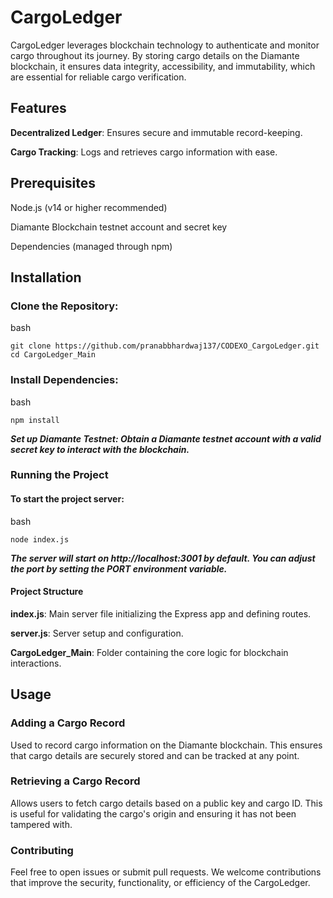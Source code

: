 # CargoLedger


CargoLedger leverages blockchain technology to authenticate and monitor cargo throughout its journey. By storing cargo details on the Diamante blockchain, it ensures data integrity, accessibility, and immutability, which are essential for reliable cargo verification.

## Features
**Decentralized Ledger**: Ensures secure and immutable record-keeping.

**Cargo Tracking**: Logs and retrieves cargo information with ease.

## Prerequisites
Node.js (v14 or higher recommended)

Diamante Blockchain testnet account and secret key

Dependencies (managed through npm)

## Installation
### Clone the Repository:

bash

    git clone https://github.com/pranabbhardwaj137/CODEXO_CargoLedger.git
    cd CargoLedger_Main
### Install Dependencies:

bash

    npm install

***Set up Diamante Testnet: Obtain a Diamante testnet account with a valid secret key to interact with the blockchain.***


### Running the Project
#### To start the project server:

bash

    node index.js
***The server will start on http://localhost:3001 by default. You can adjust the port by setting the PORT environment variable.***

#### Project Structure
**index.js**: Main server file initializing the Express app and defining routes.

**server.js**: Server setup and configuration.

**CargoLedger_Main**: Folder containing the core logic for blockchain interactions.


## Usage
### Adding a Cargo Record
Used to record cargo information on the Diamante blockchain. This ensures that cargo details are securely stored and can be tracked at any point.

### Retrieving a Cargo Record
Allows users to fetch cargo details based on a public key and cargo ID. This is useful for validating the cargo's origin and ensuring it has not been tampered with.

### Contributing
Feel free to open issues or submit pull requests. We welcome contributions that improve the security, functionality, or efficiency of the CargoLedger.



